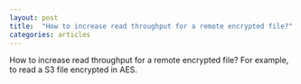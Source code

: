 ```yaml
---
layout: post
title:  "How to increase read throughput for a remote encrypted file?"
categories: articles 
---
```


How to increase read throughput for a remote encrypted file? For example, to read
a S3 file encrypted in AES.






